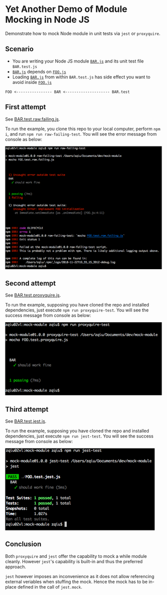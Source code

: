 # Yet Another Demo of Module Mocking in Node JS

Demonstrate how to mock Node module in unit tests via `jest` or `proxyquire`.

## Scenario

* You are writing your Node JS module [`BAR.js`](./BAR.js) and its unit test file `BAR.test.js`
* [`BAR.js`](./BAR.js) depends on [`FOO.js`](./FOO.js)
* Loading [`BAR.js`](./BAR.js) from within `BAR.test.js` has side effect you want to avoid inside [`FOO.js`](./FOO.js)

```
FOO <---------------- BAR <-------------------- BAR.test
```

## First attempt

See [BAR.test.raw.failing.js](./BAR.test.raw.failing.js).

To run the example, you clone this repo to your local computer, perform `npm i`, and run `npm run raw-failing-test`. You will see the error message from console as below:

![console output](./raw-failing-test-output.png)

## Second attempt

See [BAR.test.proxyquire.js](./BAR.test.proxyquire.js).

To run the example, supposing you have cloned the repo and installed dependencies, just execute `npm run proxyquire-test`. You will see the success message from console as below:

![console output](./proxyquire-test-output.png)


## Third attempt
See [BAR.test.jest.js](./BAR.test.jest.js).

To run the example, supposing you have cloned the repo and installed dependencies, just execute `npm run jest-test`. You will see the success message from console as below:

![console output](./jest-test-output.png)

## Conclusion

Both `proxyquire` and `jest` offer the capability to mock a while module cleanly. However `jest`'s capability is built-in and thus the preferred approach.

`jest` however imposes an inconvenience as it does not allow referencing external veriables when stuffing the mock. Hence the mock has to be in-place defined in the call of `jest.mock`.
